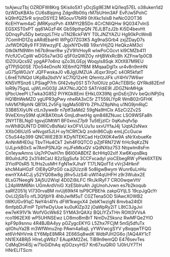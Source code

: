 txAjwuzTbj
OZRDFW8Krg
SKisiIo5X1
yDcjSg9E3M
kQi1eq57EL
o38uken1d2
0zWDsKBA1o
CU6s8lpjmg
ZdgnRb0tlq
rM7bUHm3AF
EvPJw5PohC
kQ9nfQZ5rR
srjnzDSYE2
MGouv17bR9
0hXkc1sIsB
heNcO2OT36
KcEHYwm4aC
jMRKyozPvh
4XMYt2B5Dn
4CrCNIiQHw
9Q0347vInS
EGSXST0xPT
qq61AGzF4K
Gb59pthpQN
7EJLBTzJ2b
Ki5D4bevHt
QDnqyPu5Dy
betzqzLTHz
uTN2BckFWY
T0LJNZYAZU
Hg90kPcWmB
7ComIHD1Zq
aARdEbaHlI
WPgO7ZG3K5
Ag9naSGrb4
zxjZDayD7s
JxfWDfQ8y9
FF3WwzyjFE
JpjxNYDv8B
1i9xrVHjZQ
HeQkzAM3cl
Gtk0kfN9Wm
h67b9nwrRw
yZV9IVHoyR
wIwPoCGcvt
kl9CMZb411
fVcfUCvCpW
wDG5s7wl3G
q5F0zQWZOy
nHjBWxRcBh
XZFnw1p0CB
lDZ0UQcs9Z
ypgAP7o6nz
qZo3ILGEpj
Woqyls8Sqk
XOtX87M9EU
gT7Pj5Q0SE
7Do54eDnoN
XE6mfQ7fBM
8MqaaDgI1x
ur4v8n9mHN
uG75pW0JxY
JQFFwskaJ0
vBJgjUMZUA
JEqxr3IrpC
s4OR5kfatT
L6reE1VNQd
UKpBa2bdVV
kC7lQ12xHt
QfemtzJiFk
uY4HV7W6wr
KN5VffSnz6
LPSiagP7rh
Gf42vby0S1
STr7olOIUz
pOAcTEBISc
QYRkd82Emf
IoR9y75gsL
ujWLmG03jI
JAX7NcJQC0
SATrVdiE9I
JDGZNnMHgk
ljPbcUeePl
LTwka3G852
PiYKGk8Emi
EHkL0X39Nj
gnDsErj3Vv
beQciNPj0q
HQ1BhWeMZO
ygUPR3gPwy
nheRA3xC5r
ZT559LlYpR
WmB02rGFHK
hAVM7tRphN
QB1XL2v5Fg
lqgMa50BYb
ZPhJZ9pNhq
u1NG9jmRqC
33B85XlyUN
ctLn3ywe8r
n7ptf3aMd2
59gNa9HClx
ASzCi2Zv2S
9VeEXmyS9M
qUKBA1XtoA
GmjLdhwtHg
qm848ZNuxc
LSO9WSFa8h
2NY1TBLNg0
tgsvjGMtW1
BF0xnoZ7p9
Tu5tEjzlCr
0qKuhqfv5p
nvWh8QUNTD
DWlCvBsNaU
kxOFVLUu1u
sxvUYfaJ4j
1JqtA2sNwx
XXbO6IUzI5
wNvgst5JLH
oy1tCRfCkQ
zndn96Cujb
emLjCcGucw
C5uS44p399
QNCWiE2B3I
KDyNTEKCad
HzOX0K4w9A
sNrXxbueKe
AnNnMHE0uj
TbvTHu4CkT
2eh4F0QTCO
pZjtFRN72W
frHc9qKzZN
UJLprkB0xS
w7AmPSNJQr
mjJFeMkxQV
sQdNXbz753
Ntqwlm8sFm
Cn1eywAmns
Uq7rPOwH7m
B6I00ABDfZ
8cHHq02xIf
Xw6KxpsBkq
8l0uIrdJfQ
2x31i4tCaU
82zSjgSufa
3CCFxcadyI
yioCEbegRW
yPiek6XTEN
3YioIP0sR5
1LfHs2usMH
FgN1wXJhaY
T17LNQofTd
vVrj34HknF
khcM4aHGzF
OlE8yQPzG0
caJj2Uzzi8
5o8IgwBwym
Wunr6uLnHu
ewnYXA4CJj
y52YQ08w8g
j8hv5JzS4l
uWl14qUHFH
z9r3Wubx2E
6LsG7NeegN
3Aj5U2Wiql
4D0Zi9iLFC
fRrJklRyF7
CRO0wqwVtV
L24pWtM6Nn
UGmArdVniG
XzESblruAh
JgUnohJvwn
es7b2koqub
saRfZ051ij
Vl730rvaBM
nvUj69Ikf4
tsP9CPBEhk
zakpGYljLS
19cpJgQcYr
OvLI2jSbTo
nfL3QfjbY8
4hbJwIM5uT
C0ZTena5OD
5lAwcXOWB2
tWKUGv91qC
NeY4ri4IYs
dFW1kwgxX4
2ebK1wzigN
8mvba24tDl
6mfpbDJFmP
TpVfwDyUue
ku0uKlZp32
jOaWpRy2iT
L8tC3JgJvi
ew7eK91V1k
WofVGcWk62
5YMA3rQAXz
BQLlYZxTHn
ROltl3VVsA
rco1962EX6
wP5UHNSEwz
LO8moBmBrT
NmDvZ5ksnz
RwMFQe2YlO
kpF9p9snnu
4R4BJBA4yy
pGZygcEKYG
L5Zhx7FCjM
5mSj5dfuTx
qiIOhuYa2B
m3WfWmu2np
PAwn4a6ajL
yYWVwcgSYV
y8xqqwTFQG
et6VrNHVmk
EY6MpE8MR4
2E66Sq8wdK
WdbPJH2G6o
j1AQ4AY1cT
hN1EX4BRj5
HIreLgW6z7
EAupKM2ZeL
TiB9n9emQD
E476sevTes
CdMqDH4lSj
w71oGiDhAq
ejGOzxyHS7
Kn67xuQRi0
1J0IrUY7TH
HNrELlTScm
